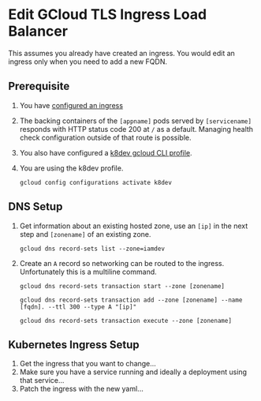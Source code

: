 # Edit GCloud TLS Ingress Load Balancer
This assumes you already have created an ingress.  You would edit an ingress only when you need to add a new FQDN.

## Prerequisite
1. You have [configured an ingress](new-ingress.md) 
    
1. The backing containers of the `[appname]` pods served by `[servicename]` responds with HTTP status code 200 at `/` as a default. Managing health check configuration outside of that route is possible.

1. You also have configured a [k8dev gcloud CLI profile](new-gcloud-profile.md).
1. You are using the k8dev profile.

    ```
    gcloud config configurations activate k8dev
    ```

## DNS Setup
1. Get information about an existing hosted zone, use an `[ip]` in the next step and `[zonename]` of an existing zone. 

    ```
    gcloud dns record-sets list --zone=iamdev
    ```

1. Create an `A` record so networking can be routed to the ingress.  Unfortunately this is a multiline command.

    ```
    gcloud dns record-sets transaction start --zone [zonename]

    gcloud dns record-sets transaction add --zone [zonename] --name [fqdn]. --ttl 300 --type A "[ip]"

    gcloud dns record-sets transaction execute --zone [zonename]
    ```

## Kubernetes Ingress Setup
1. Get the ingress that you want to change...
1. Make sure you have a service running and ideally a deployment using that service...
2. Patch the ingress with the new yaml...
